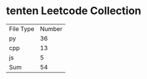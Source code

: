 # tenten Leetcode Collection

<table><tr><td>File Type</td><td>Number</td></tr><tr><td>py</td><td>36</td></tr><tr><td>cpp</td><td>13</td></tr><tr><td>js</td><td>5</td></tr><tr><td>Sum</td><td>54</td></tr></table>